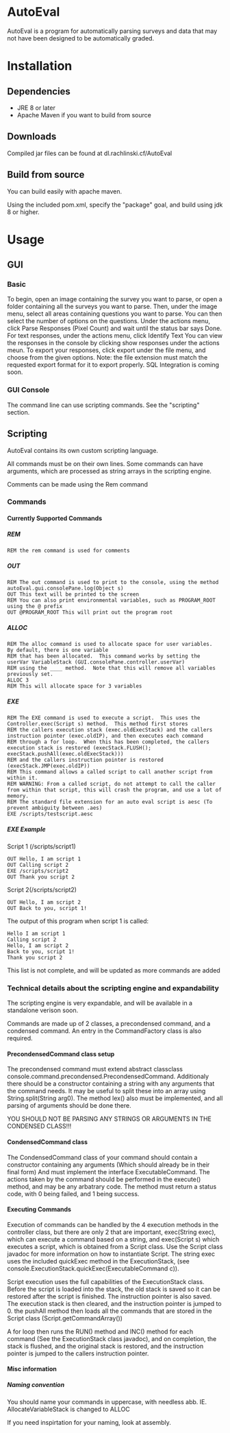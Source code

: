 # AutoEval
AutoEval is a program for automatically parsing surveys and data that may not have been designed to be automatically graded.  

# Installation
## Dependencies
* JRE 8 or later
* Apache Maven if you want to build from source
## Downloads
Compiled jar files can be found at dl.rachlinski.cf/AutoEval
## Build from source
You can build easily with apache maven.

Using the included pom.xml, specify the "package" goal, and build using jdk 8 or higher.


# Usage
## GUI
### Basic
To begin, open an image containing the survey you want to parse, or open a folder containing all the surveys you want to parse.
Then, under the image menu, select all areas containing questions you want to parse.  You can then select the number of options on the questions.
Under the actions menu, click Parse Responses (Pixel Count) and wait until the status bar says Done.  For text responses, under the actions menu, click Identify Text
You can view the responses in the console by clicking show responses under the actions meun. 
To export your responses, click export under the file menu, and choose from the given options.  Note: the file extension must match the requested export format for it to export properly.
SQL Integration is coming soon.
### GUI Console
The command line can use scripting commands.  See the "scripting" section.

## Scripting

AutoEval contains its own custom scripting language.

All commands must be on their own lines.  Some commands can have arguments, which are processed as string arrays in the scripting engine.

Comments can be made using the Rem command
### Commands

#### Currently Supported Commands
##### REM
```
REM the rem command is used for comments
```
##### OUT
```
REM The out command is used to print to the console, using the method autoEval.gui.consolePane.log(Object s)
OUT This text will be printed to the screen
REM You can also print environmental variables, such as PROGRAM_ROOT using the @ prefix
OUT @PROGRAM_ROOT This will print out the program root
```
##### ALLOC
```
REM The alloc command is used to allocate space for user variables.  By default, there is one variable 
REM that has been allocated.  This command works by setting the userVar VariableStack (GUI.consolePane.controller.userVar)
REM using the ____ method.  Note that this will remove all variables previously set.
ALLOC 3
REM This will allocate space for 3 variables
```
##### EXE
```
REM The EXE command is used to execute a script.  This uses the Controller.exec(Script s) method.  This method first stores
REM the callers execution stack (exec.oldExecStack) and the callers instruction pointer (exec.oldIP), and then executes each command 
REM through a for loop.  When this has been completed, the callers execution stack is restored (execStack.FLUSH(); execStack.pushAll(exec.oldExecStack)))
REM and the callers instruction pointer is restored (execStack.JMP(exec.oldIP))
REM This command allows a called script to call another script from within it.
REM WARNING: From a called script, do not attempt to call the caller from within that script, this will crash the program, and use a lot of memory.
REM The standard file extension for an auto eval script is aesc (To prevent ambiguity between .aes)
EXE /scripts/testscript.aesc
```
##### EXE Example
Script 1 (/scripts/script1)
```
OUT Hello, I am script 1
OUT Calling script 2
EXE /scripts/script2
OUT Thank you script 2
```
Script 2(/scripts/script2)
```
OUT Hello, I am script 2
OUT Back to you, script 1!
```
The output of this program when script 1 is called:
```
Hello I am script 1
Calling script 2
Hello, I am script 2
Back to you, script 1!
Thank you script 2
```

This list is not complete, and will be updated as more commands are added

### Technical details about the scripting engine and expandability
The scripting engine is very expandable, and will be available in a standalone verison soon.

Commands are made up of 2 classes, a precondensed command, and a condensed command.  An entry in the CommandFactory class is also required.  

#### PrecondensedCommand class setup
The precondensed command must extend abstract classclass console.command.precondensed.PrecondensedCommand. Additionaly 
there should be a constructor containing a string with any arguments that the command needs.  It may be useful to split these
into an array using String.split(String arg0).  The method lex() also must be implemented, and all parsing of arguments 
should be done there.  

YOU SHOULD NOT BE PARSING ANY STRINGS OR ARGUMENTS IN THE CONDENSED CLASS!!!

#### CondensedCommand class
The CondensedCommand class of your command should contain a constructor containing any arguments (Which should already be in their final form)
And must implement the interface ExecutableCommand.  The actions taken by the command should be performed in the execute() method, and may be 
any arbatrary code.  The method must return a status code, with 0 being failed, and 1 being success.

#### Executing Commands
Execution of commands can be handled by the 4 execution methods in the controller class, but there are only 2 that are important, exec(String exec), which 
can execute a command based on a string, and exec(Script s) which executes a script, which is obtained from a Script class.  Use the Script 
class javadoc for more information on how to instantiate Script.  The string exec uses the included quickExec method in the 
ExecutionStack, (see console.ExecutionStack.quickExec(ExecutableCommand c)).

Script execution uses the full capabilities of the ExecutionStack class.  Before the script is loaded into the stack, the old stack is saved
so it can be restored after the script is finished.  The instruction pointer is also saved.  The execution stack is then cleared, and the 
instruction pointer is jumped to 0.  the pushAll method then loads all the commands that are stored in the Script class (Script.getCommandArray())

A for loop then runs the RUN() method and INC() method for each command (See the ExecutionStack class javadoc), and on completion, 
the stack is flushed, and the original stack is restored, and the instruction pointer is jumped to the callers instruction pointer.

#### Misc information
##### Naming convention
You should name your commands in uppercase, with needless abb. IE. AllocateVariableStack is changed to ALLOC

If you need inspirtation for your naming, look at assembly.